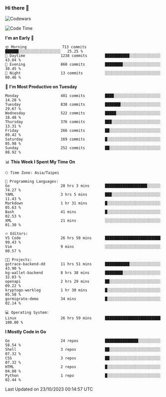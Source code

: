 ### Hi there 👋

![Codewars](https://www.codewars.com/users/omegaatt36/badges/small)

<!--START_SECTION:waka-->
![Code Time](http://img.shields.io/badge/Code%20Time-1%2C848%20hrs%205%20mins-blue)

**I'm an Early 🐤** 

```text
🌞 Morning                713 commits         ██████░░░░░░░░░░░░░░░░░░░   25.25 % 
🌆 Daytime                1238 commits        ███████████░░░░░░░░░░░░░░   43.84 % 
🌃 Evening                860 commits         ████████░░░░░░░░░░░░░░░░░   30.45 % 
🌙 Night                  13 commits          ░░░░░░░░░░░░░░░░░░░░░░░░░   00.46 % 
```
📅 **I'm Most Productive on Tuesday** 

```text
Monday                   401 commits         ████░░░░░░░░░░░░░░░░░░░░░   14.20 % 
Tuesday                  838 commits         ███████░░░░░░░░░░░░░░░░░░   29.67 % 
Wednesday                522 commits         █████░░░░░░░░░░░░░░░░░░░░   18.48 % 
Thursday                 376 commits         ███░░░░░░░░░░░░░░░░░░░░░░   13.31 % 
Friday                   266 commits         ██░░░░░░░░░░░░░░░░░░░░░░░   09.42 % 
Saturday                 169 commits         █░░░░░░░░░░░░░░░░░░░░░░░░   05.98 % 
Sunday                   252 commits         ██░░░░░░░░░░░░░░░░░░░░░░░   08.92 % 
```


📊 **This Week I Spent My Time On** 

```text
🕑︎ Time Zone: Asia/Taipei

💬 Programming Languages: 
Go                       20 hrs 3 mins       ███████████████████░░░░░░   74.27 % 
YAML                     3 hrs 5 mins        ███░░░░░░░░░░░░░░░░░░░░░░   11.43 % 
Markdown                 1 hr 31 mins        █░░░░░░░░░░░░░░░░░░░░░░░░   05.63 % 
Bash                     41 mins             █░░░░░░░░░░░░░░░░░░░░░░░░   02.53 % 
XML                      21 mins             ░░░░░░░░░░░░░░░░░░░░░░░░░   01.30 % 

🔥 Editors: 
VS Code                  26 hrs 50 mins      █████████████████████████   99.43 % 
Vim                      9 mins              ░░░░░░░░░░░░░░░░░░░░░░░░░   00.57 % 

🐱‍💻 Projects: 
gotrace-backend-dd       11 hrs 51 mins      ███████████░░░░░░░░░░░░░░   43.90 % 
kg-wallet-backend        8 hrs 38 mins       ████████░░░░░░░░░░░░░░░░░   32.03 % 
openapi                  2 hrs 29 mins       ██░░░░░░░░░░░░░░░░░░░░░░░   09.22 % 
kryptogo-worklog         1 hr 30 mins        █░░░░░░░░░░░░░░░░░░░░░░░░   05.58 % 
gormigrate-demo          34 mins             █░░░░░░░░░░░░░░░░░░░░░░░░   02.14 % 

💻 Operating System: 
Linux                    26 hrs 59 mins      █████████████████████████   100.00 % 
```

**I Mostly Code in Go** 

```text
Go                       24 repos            ███████████████░░░░░░░░░░   58.54 % 
Shell                    3 repos             ██░░░░░░░░░░░░░░░░░░░░░░░   07.32 % 
CSS                      3 repos             ██░░░░░░░░░░░░░░░░░░░░░░░   07.32 % 
HTML                     2 repos             █░░░░░░░░░░░░░░░░░░░░░░░░   04.88 % 
Python                   1 repo              █░░░░░░░░░░░░░░░░░░░░░░░░   02.44 % 
```




 Last Updated on 23/10/2023 00:14:57 UTC
<!--END_SECTION:waka-->

<!--
**omegaatt36/omegaatt36** is a ✨ _special_ ✨ repository because its `README.md` (this file) appears on your GitHub profile.

Here are some ideas to get you started:

- 🔭 I’m currently working on ...
- 🌱 I’m currently learning ...
- 👯 I’m looking to collaborate on ...
- 🤔 I’m looking for help with ...
- 💬 Ask me about ...
- 📫 How to reach me: ...
- 😄 Pronouns: ...
- ⚡ Fun fact: ...
-->

